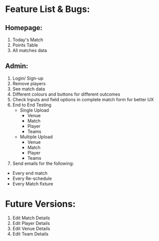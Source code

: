 # Feature List & Bugs:

## Homepage:

1. Today's Match
2. Points Table
3. All matches data

## Admin:

1. Login/ Sign-up
2. Remove players
3. See match data
4. Different colours and buttons for different outcomes
5. Check Inputs and field options in complete match form for better UX
6. End to End Testing
   - Single Upload
     - Venue
     - Match
     - Player
     - Teams
   - Multiple Upload
     - Venue
     - Match
     - Player
     - Teams
7. Send emails for the following:
  - Every end match
  - Every Re-schedule
  - Every Match fixture

# Future Versions:

1. Edit Match Details
2. Edit Player Details
3. Edit Venue Details
4. Edit Team Details
